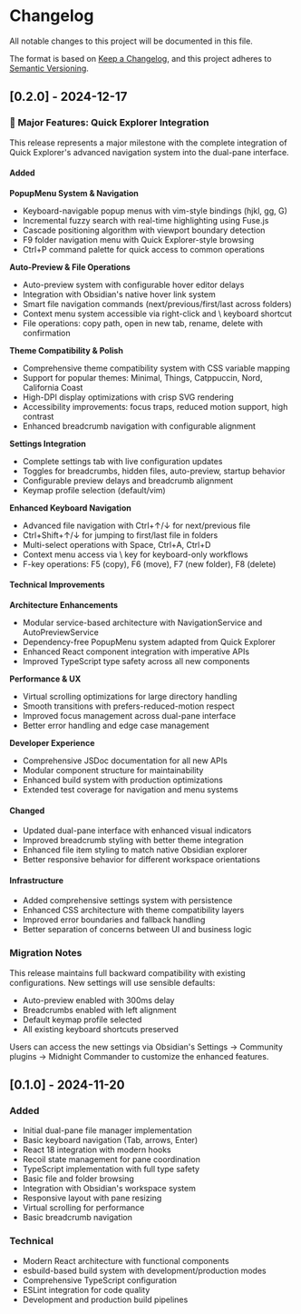 # Changelog

All notable changes to this project will be documented in this file.

The format is based on [Keep a Changelog](https://keepachangelog.com/en/1.0.0/),
and this project adheres to [Semantic Versioning](https://semver.org/spec/v2.0.0.html).

## [0.2.0] - 2024-12-17

### 🚀 Major Features: Quick Explorer Integration

This release represents a major milestone with the complete integration of Quick Explorer's advanced navigation system into the dual-pane interface.

#### Added

**PopupMenu System & Navigation**
- Keyboard-navigable popup menus with vim-style bindings (hjkl, gg, G)
- Incremental fuzzy search with real-time highlighting using Fuse.js
- Cascade positioning algorithm with viewport boundary detection
- F9 folder navigation menu with Quick Explorer-style browsing
- Ctrl+P command palette for quick access to common operations

**Auto-Preview & File Operations**
- Auto-preview system with configurable hover editor delays
- Integration with Obsidian's native hover link system
- Smart file navigation commands (next/previous/first/last across folders)
- Context menu system accessible via right-click and \\ keyboard shortcut
- File operations: copy path, open in new tab, rename, delete with confirmation

**Theme Compatibility & Polish**
- Comprehensive theme compatibility system with CSS variable mapping
- Support for popular themes: Minimal, Things, Catppuccin, Nord, California Coast
- High-DPI display optimizations with crisp SVG rendering
- Accessibility improvements: focus traps, reduced motion support, high contrast
- Enhanced breadcrumb navigation with configurable alignment

**Settings Integration**
- Complete settings tab with live configuration updates
- Toggles for breadcrumbs, hidden files, auto-preview, startup behavior
- Configurable preview delays and breadcrumb alignment
- Keymap profile selection (default/vim)

**Enhanced Keyboard Navigation**
- Advanced file navigation with Ctrl+↑/↓ for next/previous file
- Ctrl+Shift+↑/↓ for jumping to first/last file in folders
- Multi-select operations with Space, Ctrl+A, Ctrl+D
- Context menu access via \\ key for keyboard-only workflows
- F-key operations: F5 (copy), F6 (move), F7 (new folder), F8 (delete)

#### Technical Improvements

**Architecture Enhancements**
- Modular service-based architecture with NavigationService and AutoPreviewService
- Dependency-free PopupMenu system adapted from Quick Explorer
- Enhanced React component integration with imperative APIs
- Improved TypeScript type safety across all new components

**Performance & UX**
- Virtual scrolling optimizations for large directory handling
- Smooth transitions with prefers-reduced-motion respect
- Improved focus management across dual-pane interface
- Better error handling and edge case management

**Developer Experience**
- Comprehensive JSDoc documentation for all new APIs
- Modular component structure for maintainability
- Enhanced build system with production optimizations
- Extended test coverage for navigation and menu systems

#### Changed
- Updated dual-pane interface with enhanced visual indicators
- Improved breadcrumb styling with better theme integration
- Enhanced file item styling to match native Obsidian explorer
- Better responsive behavior for different workspace orientations

#### Infrastructure
- Added comprehensive settings system with persistence
- Enhanced CSS architecture with theme compatibility layers
- Improved error boundaries and fallback handling
- Better separation of concerns between UI and business logic

### Migration Notes

This release maintains full backward compatibility with existing configurations. New settings will use sensible defaults:

- Auto-preview enabled with 300ms delay
- Breadcrumbs enabled with left alignment
- Default keymap profile selected
- All existing keyboard shortcuts preserved

Users can access the new settings via Obsidian's Settings → Community plugins → Midnight Commander to customize the enhanced features.

## [0.1.0] - 2024-11-20

### Added
- Initial dual-pane file manager implementation
- Basic keyboard navigation (Tab, arrows, Enter)
- React 18 integration with modern hooks
- Recoil state management for pane coordination
- TypeScript implementation with full type safety
- Basic file and folder browsing
- Integration with Obsidian's workspace system
- Responsive layout with pane resizing
- Virtual scrolling for performance
- Basic breadcrumb navigation

### Technical
- Modern React architecture with functional components
- esbuild-based build system with development/production modes
- Comprehensive TypeScript configuration
- ESLint integration for code quality
- Development and production build pipelines
